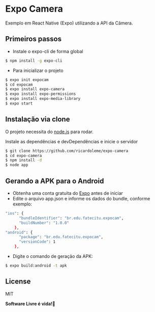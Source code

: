 # Expo Camera
Exemplo em React Native (Expo) utilizando a API da Câmera.


## Primeiros passos

  - Instale o expo-cli de forma global
```sh
$ npm install -g expo-cli
```
  - Para inicializar o projeto
```sh
$ expo init expocam
$ cd expocam
$ expo install expo-camera
$ expo install expo-permissions
$ expo install expo-media-library
$ expo start
```

## Instalação via clone

O projeto necessita do [node.js] para rodar.

Instale as dependências e devDependências e inicie o servidor

```sh
$ git clone https://github.com/ricardoleme/expo-camera
$ cd expo-camera
$ npm install -d
$ node app
```
## Gerando a APK para o Android 

- Obtenha uma conta gratuita do [Expo] antes de iniciar
- Edite o arquivo app.json e informe os dados do bundle, conforme exemplo:

```sh
"ios": {
      "bundleIdentifier": "br.edu.fatecitu.expocam",
      "buildNumber": "1.0.0"
    },
"android": {
      "package": "br.edu.fatecitu.expocam",
      "versionCode": 1
    },
```
- Digite o comando de geração da APK:
```sh
$ expo build:android -t apk
```
License
----

MIT


**Software Livre é vida!🐧**



   [node.js]: <http://nodejs.org>
   [Expo]: <https://expo.io/signup>
  

